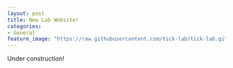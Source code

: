 ```yaml
---
layout: post
title: New Lab Website!
categories:
- General
feature_image: "https://raw.githubusercontent.com/tick-lab/tick-lab.github.io/master/img/IMG_3077_1300x400.png"
---
```


Under construction!
